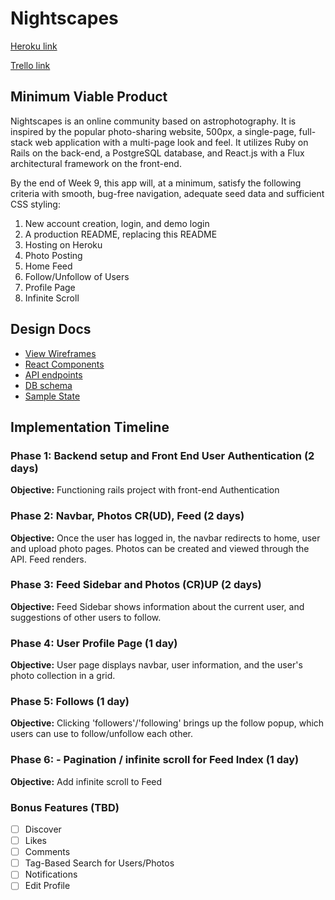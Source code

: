 # Nightscapes

[Heroku link][heroku]

[Trello link][trello]

[heroku]: http://www.herokuapp.com
[trello]: https://trello.com/b/vwohinzI/nightscapes

## Minimum Viable Product

Nightscapes is an online community based on astrophotography. It is inspired by the popular photo-sharing website, 500px, a single-page, full-stack web application with a multi-page look and feel. It utilizes Ruby on Rails on the back-end, a PostgreSQL database, and React.js with a Flux architectural framework on the front-end.

By the end of Week 9, this app will, at a minimum, satisfy the following criteria with smooth, bug-free navigation, adequate seed data and sufficient CSS styling:

  1. New account creation, login, and demo login
  2. A production README, replacing this README
  3. Hosting on Heroku
  4. Photo Posting
  5. Home Feed
  6. Follow/Unfollow of Users
  7. Profile Page
  8. Infinite Scroll

## Design Docs
  * [View Wireframes][wireframes]
  * [React Components][components]
  * [API endpoints][api-endpoints]
  * [DB schema][schema]
  * [Sample State][sample-state]

  [wireframes]: wireframes
  [components]: component-hierarchy.md
  [sample-state]: sample-state.md
  [api-endpoints]: api-endpoints.md
  [schema]: schema.md


## Implementation Timeline

### Phase 1: Backend setup and Front End User Authentication (2 days)

  **Objective:** Functioning rails project with front-end Authentication

### Phase 2: Navbar, Photos CR(UD), Feed (2 days)

  **Objective:** Once the user has logged in, the navbar redirects to home, user and upload photo pages. Photos can be created and viewed through the API. Feed renders.

### Phase 3: Feed Sidebar and Photos (CR)UP (2 days)

  **Objective:** Feed Sidebar shows information about the current user, and suggestions of other users to follow.

### Phase 4: User Profile Page (1 day)

  **Objective:** User page displays navbar, user information, and the user's photo collection in a grid.

### Phase 5: Follows (1 day)

  **Objective:** Clicking 'followers'/'following' brings up the follow popup, which users can use to follow/unfollow each other.

### Phase 6: - Pagination / infinite scroll for Feed Index (1 day)

  **Objective:** Add infinite scroll to Feed


### Bonus Features (TBD)
  - [ ] Discover
  - [ ] Likes
  - [ ] Comments
  - [ ] Tag-Based Search for Users/Photos
  - [ ] Notifications
  - [ ] Edit Profile
